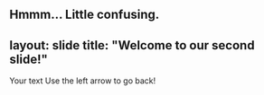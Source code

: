 
Hmmm... Little confusing.
---
layout: slide
title: "Welcome to our second slide!"
---
Your text
Use the left arrow to go back!
